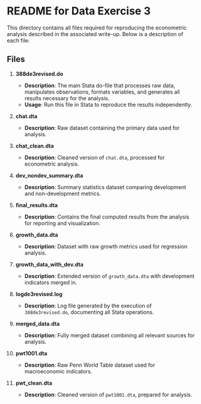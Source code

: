 # README for Data Exercise 3

This directory contains all files required for reproducing the econometric analysis described in the associated write-up. Below is a description of each file:

## Files

1. **388de3revised.do**  
   - **Description**: The main Stata do-file that processes raw data, manipulates observations, formats variables, and generates all results necessary for the analysis.  
   - **Usage**: Run this file in Stata to reproduce the results independently.  

2. **chat.dta**  
   - **Description**: Raw dataset containing the primary data used for analysis.  

3. **chat_clean.dta**  
   - **Description**: Cleaned version of `chat.dta`, processed for econometric analysis.  

4. **dev_nondev_summary.dta**  
   - **Description**: Summary statistics dataset comparing development and non-development metrics.  

5. **final_results.dta**  
   - **Description**: Contains the final computed results from the analysis for reporting and visualization.  

6. **growth_data.dta**  
   - **Description**: Dataset with raw growth metrics used for regression analysis.  

7. **growth_data_with_dev.dta**  
   - **Description**: Extended version of `growth_data.dta` with development indicators merged in.  

8. **logde3revised.log**  
   - **Description**: Log file generated by the execution of `388de3revised.do`, documenting all Stata operations.  

9. **merged_data.dta**  
   - **Description**: Fully merged dataset combining all relevant sources for analysis.  

10. **pwt1001.dta**  
    - **Description**: Raw Penn World Table dataset used for macroeconomic indicators.  

11. **pwt_clean.dta**  
    - **Description**: Cleaned version of `pwt1001.dta`, prepared for analysis.  

